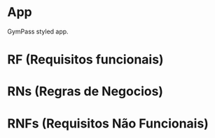 # App

GymPass styled app.

# RF (Requisitos funcionais)

# RNs (Regras de Negocios)

# RNFs (Requisitos Não Funcionais) 

